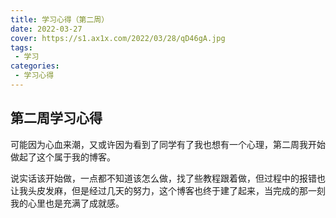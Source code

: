 ```yaml
---
title: 学习心得（第二周）
date: 2022-03-27
cover: https://s1.ax1x.com/2022/03/28/qD46gA.jpg
tags:
 - 学习
categories:
 - 学习心得
---
```

## 第二周学习心得

  可能因为心血来潮，又或许因为看到了同学有了我也想有一个心理，第二周我开始做起了这个属于我的博客。

  说实话该开始做，一点都不知道该怎么做，找了些教程跟着做，但过程中的报错也让我头皮发麻，但是经过几天的努力，这个博客也终于建了起来，当完成的那一刻我的心里也是充满了成就感。